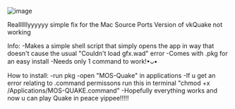 ![image](https://github.com/user-attachments/assets/c958d0a3-fdb4-4156-926c-5717fd806780)

Reallllllyyyyyy simple fix for the Mac Source Ports Version of vkQuake not working

Info:
-Makes a simple shell script that simply opens the app in way that doesn't cause the usual "Couldn't load gfx.wad" error
-Comes with .pkg for an easy install
-Needs only 1 command to work!•ᴗ•

How to install:
-run pkg
-open "MOS-Quake" in applications
-If u get an error relating to .command permissons run this in terminal "chmod +x /Applications/MOS-QUAKE.command"
-Hopefully everything works and now u can play Quake in peace yippee!!!!!
		
